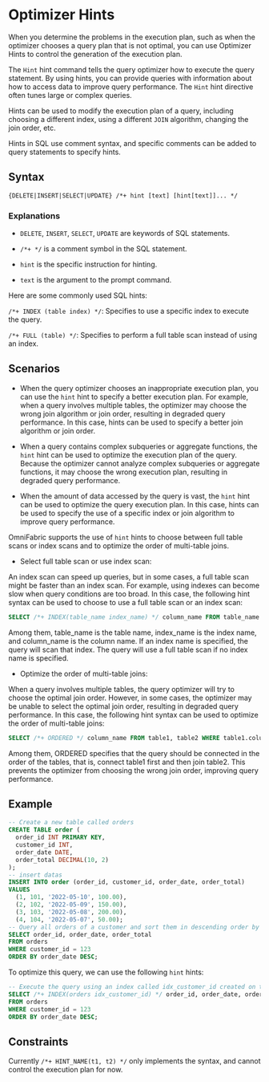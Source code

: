 # Optimizer Hints

When you determine the problems in the execution plan, such as when the optimizer chooses a query plan that is not optimal, you can use Optimizer Hints to control the generation of the execution plan.

The `Hint` hint command tells the query optimizer how to execute the query statement. By using hints, you can provide queries with information about how to access data to improve query performance. The `Hint` hint directive often tunes large or complex queries.

Hints can be used to modify the execution plan of a query, including choosing a different index, using a different `JOIN` algorithm, changing the join order, etc. <!--Hints can be used to control the cache behavior of the query, such as forcing the cache to be refreshed or not caching the query results. -->

Hints in SQL use comment syntax, and specific comments can be added to query statements to specify hints.

## Syntax

```
{DELETE|INSERT|SELECT|UPDATE} /*+ hint [text] [hint[text]]... */
```

### Explanations

- `DELETE`, `INSERT`, `SELECT`, `UPDATE` are keywords of SQL statements.

- `/*+ */` is a comment symbol in the SQL statement.

- `hint` is the specific instruction for hinting.

- `text` is the argument to the prompt command.

Here are some commonly used SQL hints:

`/*+ INDEX (table index) */`: Specifies to use a specific index to execute the query.

`/*+ FULL (table) */`: Specifies to perform a full table scan instead of using an index.

<!--/*+ NOCACHE */: Specifies not to cache query results. -->

<!--/*+ USE_HASH (table) */: Specifies to use the hash join algorithm. -->

## Scenarios

- When the query optimizer chooses an inappropriate execution plan, you can use the `hint` hint to specify a better execution plan. For example, when a query involves multiple tables, the optimizer may choose the wrong join algorithm or join order, resulting in degraded query performance. In this case, hints can be used to specify a better join algorithm or join order.

- When a query contains complex subqueries or aggregate functions, the `hint` hint can be used to optimize the execution plan of the query. Because the optimizer cannot analyze complex subqueries or aggregate functions, it may choose the wrong execution plan, resulting in degraded query performance.

- When the amount of data accessed by the query is vast, the `hint` hint can be used to optimize the query execution plan. In this case, hints can be used to specify the use of a specific index or join algorithm to improve query performance.

OmniFabric supports the use of `hint` hints to choose between full table scans or index scans and to optimize the order of multi-table joins.

- Select full table scan or use index scan:

An index scan can speed up queries, but in some cases, a full table scan might be faster than an index scan. For example, using indexes can become slow when query conditions are too broad. In this case, the following hint syntax can be used to choose to use a full table scan or an index scan:

```sql
SELECT /*+ INDEX(table_name index_name) */ column_name FROM table_name WHERE ...
```

Among them, table_name is the table name, index_name is the index name, and column_name is the column name. If an index name is specified, the query will scan that index. The query will use a full table scan if no index name is specified.

- Optimize the order of multi-table joins:

When a query involves multiple tables, the query optimizer will try to choose the optimal join order. However, in some cases, the optimizer may be unable to select the optimal join order, resulting in degraded query performance. In this case, the following hint syntax can be used to optimize the order of multi-table joins:

```sql
SELECT /*+ ORDERED */ column_name FROM table1, table2 WHERE table1.column1 = table2.column2;
```

Among them, ORDERED specifies that the query should be connected in the order of the tables, that is, connect table1 first and then join table2. This prevents the optimizer from choosing the wrong join order, improving query performance.

## Example

```sql
-- Create a new table called orders
CREATE TABLE order (
  order_id INT PRIMARY KEY,
  customer_id INT,
  order_date DATE,
  order_total DECIMAL(10, 2)
);
-- insert datas
INSERT INTO order (order_id, customer_id, order_date, order_total)
VALUES
  (1, 101, '2022-05-10', 100.00),
  (2, 102, '2022-05-09', 150.00),
  (3, 103, '2022-05-08', 200.00),
  (4, 104, '2022-05-07', 50.00);
-- Query all orders of a customer and sort them in descending order by order date
SELECT order_id, order_date, order_total
FROM orders
WHERE customer_id = 123
ORDER BY order_date DESC;
```

To optimize this query, we can use the following `hint` hints:

```sql
-- Execute the query using an index called idx_customer_id created on the customer_id field
SELECT /*+ INDEX(orders idx_customer_id) */ order_id, order_date, order_total
FROM orders
WHERE customer_id = 123
ORDER BY order_date DESC;
```

## Constraints

Currently `/*+ HINT_NAME(t1, t2) */` only implements the syntax, and cannot control the execution plan for now.
